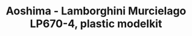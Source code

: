 ---
layout: product
title: "Aoshima - Lamborghini Murcielago LP670-4, plastic modelkit"
price: "TBA" 
desc: "N/A"
img_path: "/assets/img/AO07068.webp"
brand: "N/A"
available: false
special_offer: false
new: false
soon: false
cat: "010000"
subcat: "013700"
subsubcat: "0N/A"
sifra: "AO07068"
popular: false
---